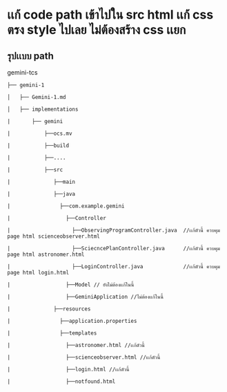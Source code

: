 <h1>เเก้ code path เข้าไปใน src
html เเก้ css ตรง style ไปเลย ไม่ต้องสร้าง css เเยก </h1>

<h2>รุปเเบบ path</h2>


gemini-tcs

    ├── gemini-1
    
    │   ├── Gemini-1.md
    
    │   ├── implementations 
    
    |       ├── gemini
    
    |           ├──ocs.mv
    
    |           ├──build
    
    |           ├──....
    
    |           ├──src
    
    |              ├──main
    
    |              ├──java
    
    |                ├──com.example.gemini  
    
    |                  ├──Controller 
    
    |                    ├──ObservingProgramController.java  //เเก้ตัวนี้ ควบคุม page html scienceobserver.html 
    
    |                    ├──SciecncePlanController.java      //เเก้ตัวนี้ ควบคุม page html astronomer.html
    
    |                    ├──LoginController.java             //เเก้ตัวนี้ ควบคุม page html login.html
    
    |                  ├──Model // ยังไม่ต้องเเก้ในนี้
    
    |                  ├──GeminiApplication //ไม่ต้องเเก้ในนี้
    
    |              ├──resources
    
    |                ├──application.properties
    
    |                ├──templates
    
    |                  ├──astronomer.html //เเก้ตัวนี้
    
    |                  ├──scienceobserver.html //เเก้ตัวนี้
    
    |                  ├──login.html //เเก้ตัวนี้
    
    |                  ├──notfound.html

    



    


  

    
